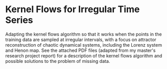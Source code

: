 # Kernel Flows for Irregular Time Series

Adapting the kernel flows algorithm so that it works when the points in the training data are sampled at irregular intervals, with a focus on attractor reconstruction of chaotic dynamical systems, including the Lorenz system and Henon map. See the attached PDF files (adapted from my master's research project report) for a description of the kernel flows algorithm and possible solutions to the problem of missing data. 



